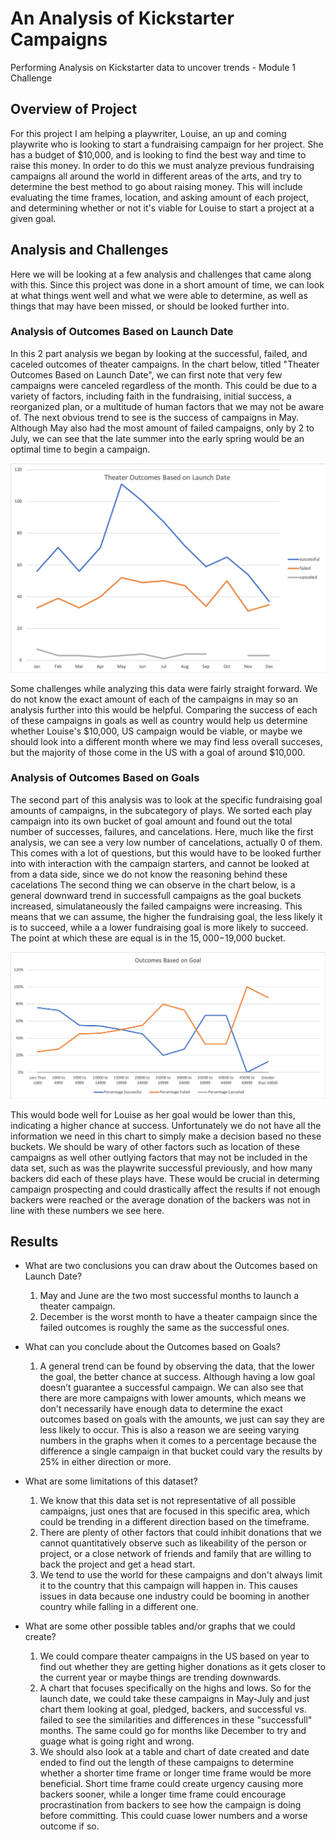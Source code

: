 # An Analysis of Kickstarter Campaigns
Performing Analysis on Kickstarter data to uncover trends - Module 1 Challenge

## Overview of Project
  For this project I am helping a playwriter, Louise, an up and coming playwrite who is looking to start a fundraising campaign for her project. She has a budget of $10,000, and is looking to find the best way and time to raise this money. In order to do this we must analyze previous fundraising campaigns all around the world in different areas of the arts, and try to determine the best method to go about raising money. This will include evaluating the time frames, location, and asking amount of each project, and determining whether or not it's viable for Louise to start a project at a given goal.

## Analysis and Challenges
Here we will be looking at a few analysis and challenges that came along with this. Since this project was done in a short amount of time, we can look at what things went well and what we were able to determine, as well as things that may have been missed, or should be looked further into.

### Analysis of Outcomes Based on Launch Date
In this 2 part analysis we began by looking at the successful, failed, and caceled outcomes of theater campaigns. In the chart below, titled "Theater Outcomes Based on Launch Date", we can first note that very few campaigns were canceled regardless of the month. This could be due to a variety of factors, including faith in the fundraising, initial success, a reorganized plan, or a multitude of human factors that we may not be aware of. The next obvious trend to see is the success of campaigns in May. Although May also had the most amount of failed campaigns, only by 2 to July, we can see that the late summer into the early spring would be an optimal time to begin a campaign. 

![Graph of Outcomes Based on Launch Date](https://github.com/tateml0000/Kickstarter-Analysis/blob/main/Theater_Outcomes_vs_Launch.png)

Some challenges while analyzing this data were fairly straight forward. We do not know the exact amount of each of the campaigns in may so an analysis further into this would be helpful. Comparing the success of each of these campaigns in goals as well as country would help us determine whether Louise's $10,000, US campaign would be viable, or maybe we should look into a different month where we may find less overall succeses, but the majority of those come in the US with a goal of around $10,000.

### Analysis of Outcomes Based on Goals
The second part of this analysis was to look at the specific fundraising goal amounts of campaigns, in the subcategory of plays. We sorted each play campaign into its own bucket of goal amount and found out the total number of successes, failures, and cancelations. Here, much like the first analysis, we can see a very low number of cancelations, actually 0 of them. This comes with a lot of questions, but this would have to be looked further into with interaction with the campaign starters, and cannot be looked at from a data side, since we do not know the reasoning behind these cacelations The second thing we can observe in the chart below, is a general downward trend in successfull campaigns as the goal buckets increased, simulataneously the failed campaigns were increasing. This means that we can assume, the higher the fundraising goal, the less likely it is to succeed, while a a lower fundraising goal is more likely to succeed. The point at which these are equal is in the $15,000-$19,000 bucket. 

![Graph of Outcomes Based on Goals](https://github.com/tateml0000/Kickstarter-Analysis/blob/main/Outcomes_vs_Goals.png)

This would bode well for Louise as her goal would be lower than this, indicating a higher chance at success. Unfortunately we do not have all the information we need in this chart to simply make a decision based no these buckets. We should be wary of other factors such as location of these campaigns as well other outlying factors that may not be included in the data set, such as was the playwrite successful previously, and how many backers did each of these plays have. These would be crucial in determing campaign prospecting and could drastically affect the results if not enough backers were reached or the average donation of the backers was not in line with these numbers we see here.

## Results

- What are two conclusions you can draw about the Outcomes based on Launch Date?

	1. May and June are the two most successful months to launch a theater campaign.
	2. December is the worst month to have a theater campaign since the failed outcomes is roughly the same as the successful ones.

- What can you conclude about the Outcomes based on Goals?
	1. A general trend can be found by observing the data, that the lower the goal, the better chance at success. Although having a low goal doesn’t guarantee a successful campaign. We can also see that there are more campaigns with lower amounts, which means we don't necessarily have enough data to determine the exact outcomes based on goals with the amounts, we just can say they are less likely to occur. This is also a reason we are seeing varying numbers in the graphs when it comes to a percentage because the difference a single campaign in that bucket could vary the results by 25% in either direction or more.

- What are some limitations of this dataset?
	1. We know that this data set is not representative of all possible campaigns, just ones that are focused in this specific area, which could be trending in a different direction based on the timeframe.
  2. There are plenty of other factors that could inhibit donations that we cannot quantitatively observe such as likeability of the person or project, or a close network of friends and family that are willing to back the project and get a head start.
  3. We tend to use the world for these campaigns and don't always limit it to the country that this campaign will happen in. This causes issues in data because one industry could be booming in another country while falling in a different one.

- What are some other possible tables and/or graphs that we could create?
  1. We could compare theater campaigns in the US based on year to find out whether they are getting higher donations as it gets closer to the current year or maybe things are trending downwards. 
  2. A chart that focuses specifically on the highs and lows. So for the launch date, we could take these campaigns in May-July and just chart them looking at goal, pledged, backers, and successful vs. failed to see the similarities and differences in these "successfull" months. The same could go for months like December to try and guage what is going right and wrong.
  3. We should also look at a table and chart of date created and date ended to find out the length of these campaigns to determine whether a shorter time frame or longer time frame would be more beneficial. Short time frame could create urgency causing more backers sooner, while a longer time frame could encourage procrastination from backers to see how the campaign is doing before committing. This could cuase lower numbers and a worse outcome if so.

